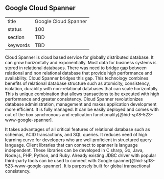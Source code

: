 ## Google Cloud Spanner


|          |                      |
| -------- | -------------------- |
| title    | Google Cloud Spanner |
| status   | 100                  |
| section  | TBD                  |
| keywords | TBD                  |




Cloud Spanner is cloud based service for globally distributed database.
It can grow horizontally and exponentially. Most data for business 
systems is stored in relational databases. There was need to bridge 
gap between relational and non relational database that 
provide high performance and availability. Cloud Spanner bridges this 
gap. This technology combines benefits of relational database structure 
such as atomicity, consistency, isolation, durablity with non-relational 
databases that can scale horizontally. This is unique combination that 
allows transactions to be executed with high performance and greater 
consistency. Cloud Spanner revolutionizes database administration, 
management and makes application development more efficient. It is fully 
managed. It can be easily deployed and comes with out of the box synchronous 
and replication functionality[@hid-sp18-523-www-google-spanner]. 

It takes advantages of all critical features of relational database such 
as schemas, ACID transactions, and SQL queries. It reduces
need of high learning curve for developers who are well proficient in 
structured query language. Client libraries that can connect to spanner is 
language independent. These libraries can be developed in C sharp, Go, Java, 
Node.js, PHP, Python, and Ruby. Already existing JDBC driver with popular 
third-party tools can be used to connect with Google
spanner[@hid-sp18-523-www-google-spanner]. 
It is purposely built for global transactional consistency.

